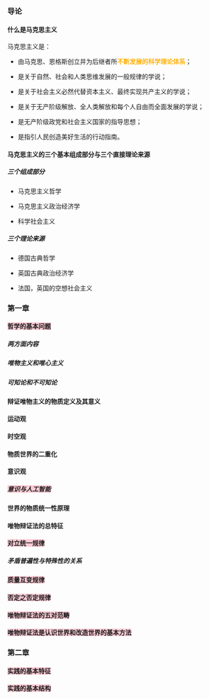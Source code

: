 ### 导论

#### 什么是马克思主义

马克思主义是：

- 由马克思、恩格斯创立并为后继者所<span style="font-weight:bold; color:rgb(255, 177, 10)">不断发展的科学理论体系</span>；

- 是关于自然、社会和人类思维发展的一般规律的学说；

- 是关于社会主义必然代替资本主义、最终实现共产主义的学说；

- 是关于无产阶级解放、全人类解放和每个人自由而全面发展的学说；

- 是无产阶级政党和社会主义国家的指导思想；

- 是指引人民创造美好生活的行动指南。

#### 马克思主义的三个基本组成部分与三个直接理论来源

##### 三个组成部分

- 马克思主义哲学

- 马克思主义政治经济学

- 科学社会主义

##### 三个理论来源

- 德国古典哲学

- 英国古典政治经济学

- 法国，英国的空想社会主义


#### 


### 第一章

#### <span style="background:rgba(252, 163, 180, 0.55)">哲学的基本问题</span>

##### 两方面内容

##### 唯物主义和唯心主义

##### 可知论和不可知论

#### 辩证唯物主义的物质定义及其意义

#### 运动观

#### 时空观

#### 物质世界的二重化

#### 意识观

##### <span style="background:rgba(252, 163, 180, 0.55)">意识与人工智能</span>

#### 世界的物质统一性原理

#### 唯物辩证法的总特征

#### <span style="background:rgba(252, 163, 180, 0.55)">对立统一规律</span>

##### 矛盾普遍性与特殊性的关系

#### <span style="background:rgba(252, 163, 180, 0.55)">质量互变规律</span>

#### <span style="background:rgba(252, 163, 180, 0.55)">否定之否定规律</span>

#### <span style="background:rgba(252, 163, 180, 0.55)">唯物辩证法的五对范畴</span>

#### <span style="background:rgba(252, 163, 180, 0.55)">唯物辩证法是认识世界和改造世界的基本方法</span>

### 第二章

#### <span style="background:rgba(252, 163, 180, 0.55)">实践的基本特征</span>

#### <span style="background:rgba(252, 163, 180, 0.55)">实践的基本结构</span>